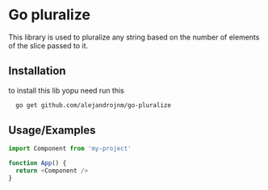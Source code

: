 
# Go pluralize

This library is used to pluralize any string based on the number of elements of the slice passed to it.


## Installation 

to install this lib yopu need run this

```bash 
  go get github.com/alejandrojnm/go-pluralize
```
    
## Usage/Examples

```javascript
import Component from 'my-project'

function App() {
  return <Component />
}
```

  